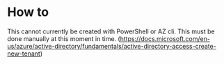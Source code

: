 # How to

This cannot currently be created with PowerShell or AZ cli. This must be done manually at this moment in time.
(<https://docs.microsoft.com/en-us/azure/active-directory/fundamentals/active-directory-access-create-new-tenant>)
